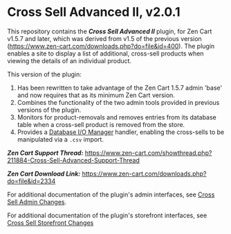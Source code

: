 # Cross Sell Advanced II, v2.0.1
This repository contains the ***Cross Sell Advanced II*** plugin, for Zen Cart v1.5.7 and later,  which was derived from v1.5 of the previous version (https://www.zen-cart.com/downloads.php?do=file&id=400).  The plugin enables a site to display a list of additional, cross-sell products when viewing the details of an individual product.

This version of the plugin:

1. Has been rewritten to take advantage of the Zen Cart 1.5.7 admin 'base' and now requires that as its minimum Zen Cart version.
2. Combines the functionality of the two admin tools provided in previous versions of the plugin.
3. Monitors for product-removals and removes entries from its database table when a cross-sell product is removed from the store.
4. Provides a [Database I/O Manager](https://www.zen-cart.com/downloads.php?do=file&id=2091) handler, enabling the cross-sells to be manipulated via a `.csv` import.

***Zen Cart Support Thread:*** https://www.zen-cart.com/showthread.php?211884-Cross-Sell-Advanced-Support-Thread

***Zen Cart Download Link:*** https://www.zen-cart.com/downloads.php?do=file&id=2334

For additional documentation of the plugin's admin interfaces, see [Cross Sell Admin Changes](./pages/admin_interfaces.md).

For additional documentation of the plugin's storefront interfaces, see [Cross Sell Storefront Changes](./pages/storefront_interfaces.md)

